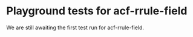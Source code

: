 # Playground tests for acf-rrule-field
We are still awaiting the first test run for acf-rrule-field.
